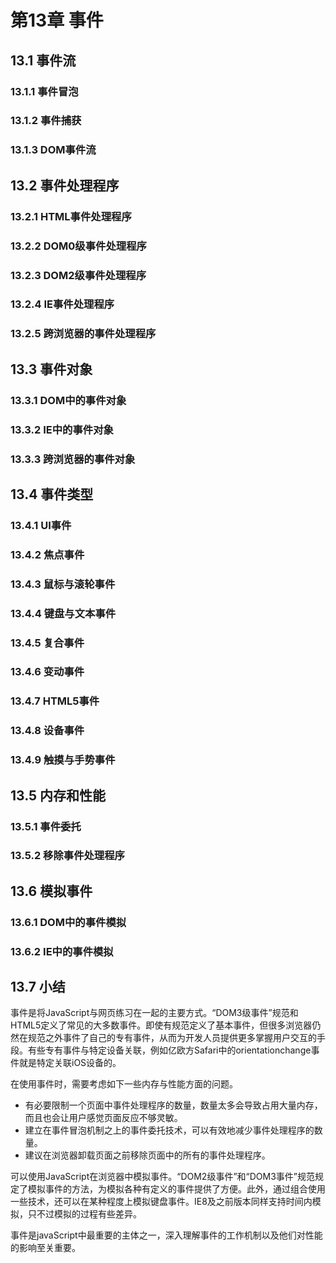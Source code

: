 # 第13章 事件
## 13.1 事件流
### 13.1.1 事件冒泡
### 13.1.2 事件捕获
### 13.1.3 DOM事件流

## 13.2 事件处理程序
### 13.2.1 HTML事件处理程序
### 13.2.2 DOM0级事件处理程序
### 13.2.3 DOM2级事件处理程序
### 13.2.4 IE事件处理程序
### 13.2.5 跨浏览器的事件处理程序

## 13.3 事件对象
### 13.3.1 DOM中的事件对象
### 13.3.2 IE中的事件对象
### 13.3.3 跨浏览器的事件对象


## 13.4 事件类型
### 13.4.1 UI事件
### 13.4.2 焦点事件
### 13.4.3 鼠标与滚轮事件
### 13.4.4 键盘与文本事件
### 13.4.5 复合事件
### 13.4.6 变动事件
### 13.4.7 HTML5事件
### 13.4.8 设备事件
### 13.4.9 触摸与手势事件


## 13.5 内存和性能
### 13.5.1 事件委托
### 13.5.2 移除事件处理程序

## 13.6 模拟事件
### 13.6.1 DOM中的事件模拟
### 13.6.2 IE中的事件模拟

## 13.7 小结

事件是将JavaScript与网页练习在一起的主要方式。“DOM3级事件”规范和HTML5定义了常见的大多数事件。即使有规范定义了基本事件，但很多浏览器仍然在规范之外事件了自己的专有事件，从而为开发人员提供更多掌握用户交互的手段。有些专有事件与特定设备关联，例如亿欧方Safari中的orientationchange事件就是特定关联iOS设备的。

在使用事件时，需要考虑如下一些内存与性能方面的问题。

- 有必要限制一个页面中事件处理程序的数量，数量太多会导致占用大量内存，而且也会让用户感觉页面反应不够灵敏。
- 建立在事件冒泡机制之上的事件委托技术，可以有效地减少事件处理程序的数量。
- 建议在浏览器卸载页面之前移除页面中的所有的事件处理程序。

可以使用JavaScript在浏览器中模拟事件。“DOM2级事件”和“DOM3事件”规范规定了模拟事件的方法，为模拟各种有定义的事件提供了方便。此外，通过组合使用一些技术，还可以在某种程度上模拟键盘事件。IE8及之前版本同样支持时间内模拟，只不过模拟的过程有些差异。

事件是javaScript中最重要的主体之一，深入理解事件的工作机制以及他们对性能的影响至关重要。
